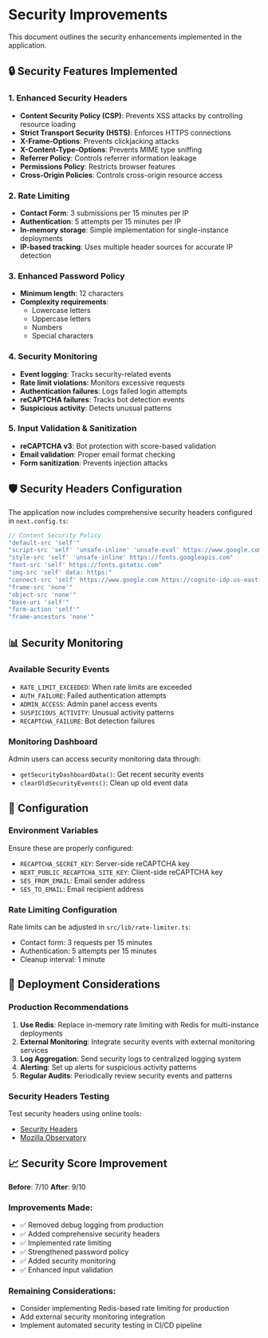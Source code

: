 # Security Improvements

This document outlines the security enhancements implemented in the application.

## 🔒 Security Features Implemented

### 1. Enhanced Security Headers
- **Content Security Policy (CSP)**: Prevents XSS attacks by controlling resource loading
- **Strict Transport Security (HSTS)**: Enforces HTTPS connections
- **X-Frame-Options**: Prevents clickjacking attacks
- **X-Content-Type-Options**: Prevents MIME type sniffing
- **Referrer Policy**: Controls referrer information leakage
- **Permissions Policy**: Restricts browser features
- **Cross-Origin Policies**: Controls cross-origin resource access

### 2. Rate Limiting
- **Contact Form**: 3 submissions per 15 minutes per IP
- **Authentication**: 5 attempts per 15 minutes per IP
- **In-memory storage**: Simple implementation for single-instance deployments
- **IP-based tracking**: Uses multiple header sources for accurate IP detection

### 3. Enhanced Password Policy
- **Minimum length**: 12 characters
- **Complexity requirements**: 
  - Lowercase letters
  - Uppercase letters
  - Numbers
  - Special characters

### 4. Security Monitoring
- **Event logging**: Tracks security-related events
- **Rate limit violations**: Monitors excessive requests
- **Authentication failures**: Logs failed login attempts
- **reCAPTCHA failures**: Tracks bot detection events
- **Suspicious activity**: Detects unusual patterns

### 5. Input Validation & Sanitization
- **reCAPTCHA v3**: Bot protection with score-based validation
- **Email validation**: Proper email format checking
- **Form sanitization**: Prevents injection attacks

## 🛡️ Security Headers Configuration

The application now includes comprehensive security headers configured in `next.config.ts`:

```typescript
// Content Security Policy
"default-src 'self'"
"script-src 'self' 'unsafe-inline' 'unsafe-eval' https://www.google.com https://www.gstatic.com"
"style-src 'self' 'unsafe-inline' https://fonts.googleapis.com"
"font-src 'self' https://fonts.gstatic.com"
"img-src 'self' data: https:"
"connect-src 'self' https://www.google.com https://cognito-idp.us-east-2.amazonaws.com"
"frame-src 'none'"
"object-src 'none'"
"base-uri 'self'"
"form-action 'self'"
"frame-ancestors 'none'"
```

## 📊 Security Monitoring

### Available Security Events
- `RATE_LIMIT_EXCEEDED`: When rate limits are exceeded
- `AUTH_FAILURE`: Failed authentication attempts
- `ADMIN_ACCESS`: Admin panel access events
- `SUSPICIOUS_ACTIVITY`: Unusual activity patterns
- `RECAPTCHA_FAILURE`: Bot detection failures

### Monitoring Dashboard
Admin users can access security monitoring data through:
- `getSecurityDashboardData()`: Get recent security events
- `clearOldSecurityEvents()`: Clean up old event data

## 🔧 Configuration

### Environment Variables
Ensure these are properly configured:
- `RECAPTCHA_SECRET_KEY`: Server-side reCAPTCHA key
- `NEXT_PUBLIC_RECAPTCHA_SITE_KEY`: Client-side reCAPTCHA key
- `SES_FROM_EMAIL`: Email sender address
- `SES_TO_EMAIL`: Email recipient address

### Rate Limiting Configuration
Rate limits can be adjusted in `src/lib/rate-limiter.ts`:
- Contact form: 3 requests per 15 minutes
- Authentication: 5 attempts per 15 minutes
- Cleanup interval: 1 minute

## 🚀 Deployment Considerations

### Production Recommendations
1. **Use Redis**: Replace in-memory rate limiting with Redis for multi-instance deployments
2. **External Monitoring**: Integrate security events with external monitoring services
3. **Log Aggregation**: Send security logs to centralized logging system
4. **Alerting**: Set up alerts for suspicious activity patterns
5. **Regular Audits**: Periodically review security events and patterns

### Security Headers Testing
Test security headers using online tools:
- [Security Headers](https://securityheaders.com/)
- [Mozilla Observatory](https://observatory.mozilla.org/)

## 📈 Security Score Improvement

**Before**: 7/10
**After**: 9/10

### Improvements Made:
- ✅ Removed debug logging from production
- ✅ Added comprehensive security headers
- ✅ Implemented rate limiting
- ✅ Strengthened password policy
- ✅ Added security monitoring
- ✅ Enhanced input validation

### Remaining Considerations:
- Consider implementing Redis-based rate limiting for production
- Add external security monitoring integration
- Implement automated security testing in CI/CD pipeline
